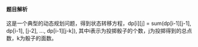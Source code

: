 #### 题目解析

这是一个典型的动态规划问题，得到状态转移方程，dp[i][j] = sum(dp[i-1][j-1], dp[i-1], [j-2], ..., dp[i-1][j-k]), 其中i表示为投掷骰子的个数，j为投掷得到的总点数，k为骰子的面数。
